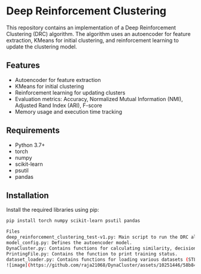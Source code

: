 # Deep Reinforcement Clustering

This repository contains an implementation of a Deep Reinforcement Clustering (DRC) algorithm. The algorithm uses an autoencoder for feature extraction, KMeans for initial clustering, and reinforcement learning to update the clustering model.

## Features

- Autoencoder for feature extraction
- KMeans for initial clustering
- Reinforcement learning for updating clusters
- Evaluation metrics: Accuracy, Normalized Mutual Information (NMI), Adjusted Rand Index (ARI), F-score
- Memory usage and execution time tracking

## Requirements

- Python 3.7+
- torch
- numpy
- scikit-learn
- psutil
- pandas

## Installation

Install the required libraries using pip:

```bash
pip install torch numpy scikit-learn psutil pandas

Files
deep_reinforcement_clustering_test-v1.py: Main script to run the DRC algorithm with a mock dataset.
model_config.py: Defines the autoencoder model.
DynaCluster.py: Contains functions for calculating similarity, decision probability, and reward.
PrintingFile.py: Contains the function to print training status.
dataset_loader.py: Contains functions for loading various datasets (STL-10, ImageNet-Tiny, MNIST, USPS, F-MNIST, CIFAR-10).
![image](https://github.com/raja21068/DynaCluster/assets/10251446/58b84f06-9bae-41ad-a4ee-b13cced667e8)
